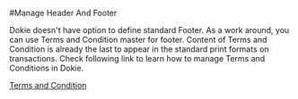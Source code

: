 <!-- add-breadcrumbs -->
#Manage Header And Footer


Dokie doesn't have option to define standard Footer. As a work around, you can use Terms and Condition master for footer. Content of Terms and Condition is already the last to appear in the standard print formats on transactions. Check following link to learn how to manage Terms and Conditions in Dokie.

[Terms and Condition](/dokie/setting-up/print/terms-and-conditions.md)
